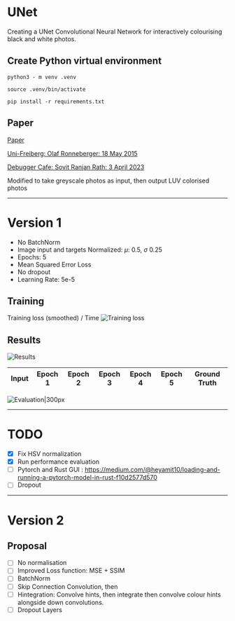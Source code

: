 # UNet
Creating a UNet Convolutional Neural Network for interactively colourising black and white photos.

## Create Python virtual environment
```python3 - m venv .venv```

```source .venv/bin/activate```

```pip install -r requirements.txt```

## Paper
[Paper](paper/1505.04597v1.pdf)

[Uni-Freiberg: Olaf Ronneberger: 18 May 2015](https://lmb.informatik.uni-freiburg.de/people/ronneber/u-net/)

[Debugger Cafe: Sovit Ranjan Rath: 3 April 2023](https://debuggercafe.com/unet-from-scratch-using-pytorch/)

Modified to take greyscale photos as input, then output LUV colorised photos


----
# Version 1
- No BatchNorm
- Image input and targets Normalized: $\mu$: 0.5, $\sigma$ 0.25 
- Epochs: 5
- Mean Squared Error Loss
- No dropout
- Learning Rate: 5e-5

## Training
Training loss (smoothed) / Time
![Training loss](<runs/Pasted image.png>)

## Results
![Results](examples/_combined_img.png)


Input | Epoch 1 | Epoch 2 | Epoch 3 | Epoch 4 | Epoch 5 | Ground Truth 
----- | ----- | ----- | ----- | ----- | ----- | ----- | 


![Evaluation|300px](examples/eval_fig.png)


------

# TODO
- [x] Fix HSV normalization
- [x] Run performance evaluation
- [ ] Pytorch and Rust GUI : https://medium.com/@heyamit10/loading-and-running-a-pytorch-model-in-rust-f10d2577d570
- [ ] Dropout

-----

# Version 2 
## Proposal
 - [ ] No normalisation 
 - [ ] Improved Loss function: MSE + SSIM
 - [ ] BatchNorm
 - [ ] Skip Connection Convolution, then
 - [ ] Hintegration: Convolve hints, then integrate then convolve colour hints alongside down convolutions.
 - [ ] Dropout Layers